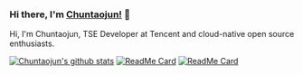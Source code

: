 ### Hi there, I'm [Chuntaojun!](https://www.liaochuntao.cn/) 👋

Hi, I'm Chuntaojun, TSE Developer at Tencent and cloud-native open source enthusiasts.

[![Chuntaojun's github stats](https://github-readme-stats.vercel.app/api?username=chuntaojun)](https://www.liaochuntao.cn/)
[![ReadMe Card](https://github-readme-stats.vercel.app/api/pin/?username=chuntaojun&repo=lraft)](https://github.com/pole-group/lraft)
[![ReadMe Card](https://github-readme-stats.vercel.app/api/pin/?username=chuntaojun&repo=polaris-sync)](https://github.com/chuntaojun/polaris-sync)
